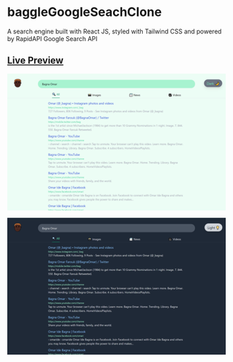 # baggleGoogleSeachClone
A  search engine built with React JS, styled with Tailwind CSS and powered by RapidAPI Google Search API



## [Live Preview](https://baggle-search.netlify.app/search)


![PREVIEW LIGHT](/preview/baggle-light.png)


![PREVIEW DARK](/preview/baggle-dark.png)
